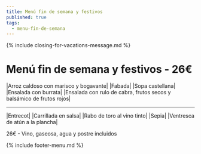 ```yaml
---
title: Menú fin de semana y festivos
published: true
tags:
  - menu-fin-de-semana
---
```


{% include closing-for-vacations-message.md %}

# Menú fin de semana y festivos - 26€

|Arroz caldoso con marisco y bogavante|
|Fabada|
|Sopa castellana|
|Ensalada con burrata|
|Ensalada con rulo de cabra, frutos secos y balsámico de frutos rojos|


------

|Entrecot|
|Carrillada en salsa|
|Rabo de toro al vino tinto|
|Sepia|
|Ventresca de atún a la plancha|

<!-- |Cordero asado|eligiendo este segundo plato se añade 10€ al menú, en total 34€| -->

26€ - Vino, gaseosa, agua y postre incluidos

{% include footer-menu.md %}
